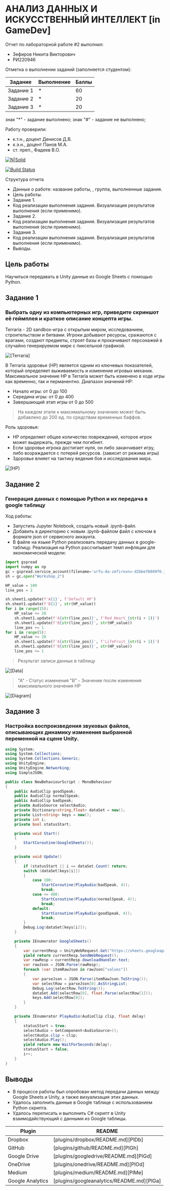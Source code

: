 # АНАЛИЗ ДАННЫХ И ИСКУССТВЕННЫЙ ИНТЕЛЛЕКТ [in GameDev]
Отчет по лабораторной работе #2 выполнил:
- Зефиров Никита Викторович
- РИ220946

Отметка о выполнении заданий (заполняется студентом):

| Задание | Выполнение | Баллы |
| ------ | ------ | ------ |
| Задание 1 | * | 60 |
| Задание 2 | * | 20 |
| Задание 3 | * | 20 |

знак "*" - задание выполнено; знак "#" - задание не выполнено;

Работу проверили:
- к.т.н., доцент Денисов Д.В.
- к.э.н., доцент Панов М.А.
- ст. преп., Фадеев В.О.

[![N|Solid](https://cldup.com/dTxpPi9lDf.thumb.png)](https://nodesource.com/products/nsolid)

[![Build Status](https://travis-ci.org/joemccann/dillinger.svg?branch=master)](https://travis-ci.org/joemccann/dillinger)

Структура отчета

- Данные о работе: название работы, , группа, выполненные задания.
- Цель работы.
- Задание 1.
- Код реализации выполнения задания. Визуализация результатов выполнения (если применимо).
- Задание 2.
- Код реализации выполнения задания. Визуализация результатов выполнения (если применимо).
- Задание 3.
- Код реализации выполнения задания. Визуализация результатов выполнения (если применимо).
- Выводы.

## Цель работы
Научиться передавать в Unity данные из Google Sheets с помощью Python.

## Задание 1
### Выбрать одну из компьютерных игр, приведите скриншот её геймплея и краткое описание концепта игры.

Terraria - 2D sandbox-игра с открытым миром, исследованием, строительством и битвами. Игроки добывают ресурсы, сражаются с врагами, создают предметы, строят базы и прокачивают персонажей в случайно генерируемом мире с пиксельной графикой.

![[Terraria]](WS_2/terraria.jpg)

В Terraria здоровье (HP) является одним из ключевых показателей, который определяет выживаемость и изменение игровых механик.
Максимальное значение HP в Terraria может быть изменено в ходе игры как временно, так и перманентно.
Диапазон значений HP:
- Начало игры: от 0 до 100 
- Середина игры: от 0 до 400
- Завершающий этап игры от 0 до 500

> На каждом этапе к максимальному значению может быть добавлено до 200 ед. по средствам временных баффов.

Роль здоровья:
- HP определяет общее количество повреждений, которое игрок может выдержать, прежде чем погибнет.
- Если здоровье игрока достигает нуля, он либо заканчивает игру, либо возраждается с потерей ресурсов. (зависит от режима игры)
- Здоровье влияет на тактику ведения боя и исследования мира.

![[HP]](WS_2/Terraria_HP.png)

## Задание 2
### Генерация данных с помощью Python и их передача в google таблицу

Ход работы:
- Запустить Jupyter Notebook, создать новый .ipynb-файл.
- Добавить в директорию с новым .ipynb-файлом файл с ключом в формате json от сервисного аккаунта.
- В файле на языке Python реализовать передачу данных в google-таблицу. Реализация на Python рассчитывает темп инфляции для экономической модели:
```python
import gspread
import numpy as np
gc = gspread.service_account(filename='urfu-da-zefirovnv-d2bbef6049f6.json')
sh = gc.open("Workshop_2")

HP_value = 100
line_pos = 2

sh.sheet1.update(f'A{1}', f'Default HP')
sh.sheet1.update(f'B{1}', str(HP_value))
for i in range(15):
    HP_value += 20
    sh.sheet1.update(f'A{str(line_pos)}', f'Red_Heart_{str(i + 1)}')
    sh.sheet1.update(f'B{str(line_pos)}', str(HP_value))
    line_pos += 1
for i in range(5):
    HP_value += 20
    sh.sheet1.update(f'A{str(line_pos)}', f'LifeFruit_{str(i + 1)}')
    sh.sheet1.update(f'B{str(line_pos)}', str(HP_value))
    line_pos += 1

```

> Результат записи данных в таблицу

![[Data]](WS_2/WS_2_Table.PNG)

>"A" - Статус изменения
>"B" - Значение после изменения максимального значения HP

![[Diagram]](WS_2/WS_2_Diagram.PNG)

## Задание 3
### Настройка воспроизведения звуковых файлов, описывающих динамику изменения выбранной переменной на сцене Unity.


```c#
using System;
using System.Collections;
using System.Collections.Generic;
using UnityEngine;
using UnityEngine.Networking;
using SimpleJSON;

public class NewBehaviourScript : MonoBehaviour
{
    public AudioClip goodSpeak;
    public AudioClip normalSpeak;
    public AudioClip badSpeak;
    private AudioSource selectAudio;
    private Dictionary<string,float> dataSet = new();
    private List<string> keys = new();
    private int i;
    private bool statusStart;

    private void Start()
    {
        StartCoroutine(GoogleSheets());
    }

    private void Update()
    {
        if (statusStart || i == dataSet.Count) return;
        switch (dataSet[keys[i]])
        {
            case 100:
                StartCoroutine(PlayAudio(badSpeak, 4));
                break;
            case <= 400:
                StartCoroutine(PlayAudio(normalSpeak, 4));
                break;
            default:
                StartCoroutine(PlayAudio(goodSpeak, 4));
                break;
        }
        Debug.Log(dataSet[keys[i]]);
    }

    private IEnumerator GoogleSheets()
    {
        var currentResp = UnityWebRequest.Get("https://sheets.googleapis.com/v4/spreadsheets/16f8OohIkUgQvtUzEVgAQDXhFYrAKaM7IFyo5jx_AO2o/values/Лист1?key=AIzaSyBSHIxHS3qg-RwK4XBo1VwmU9ZPBStFCW4");
        yield return currentResp.SendWebRequest();
        var rawResp = currentResp.downloadHandler.text;
        var rawJson = JSON.Parse(rawResp);
        foreach (var itemRawJson in rawJson["values"])
        {
            var parseJson = JSON.Parse(itemRawJson.ToString());
            var selectRow = parseJson[0].AsStringList;
            Debug.Log(selectRow.ToString());
            dataSet.Add(selectRow[0], float.Parse(selectRow[1]));
            keys.Add(selectRow[0]);
        }
    }

    private IEnumerator PlayAudio(AudioClip clip, float delay)
    {
        statusStart = true;
        selectAudio = GetComponent<AudioSource>();
        selectAudio.clip = clip;
        selectAudio.Play();
        yield return new WaitForSeconds(delay);
        statusStart = false;
        i++;
    }
}
```

## Выводы

- В процессе работы был опробован метод передачи данных между Google Sheets и Unity, а также визуализация этих данных. 
- Удалось заполнить данные в Google таблице с использованием Python скрипта.
- Удалось переписать и выполнить C# скрипт в Unity взаимодайствующий с данными из Google таблицы.

|Plugin|README|
|---|---|
|Dropbox|[plugins/dropbox/README.md][PlDb]|
|GitHub|[plugins/github/README.md][PlGh]|
|Google Drive|[plugins/googledrive/README.md][PlGd]|
|OneDrive|[plugins/onedrive/README.md][PlOd]|
|Medium|[plugins/medium/README.md][PlMe]|
|Google Analytics|[plugins/googleanalytics/README.md][PlGa]| 
